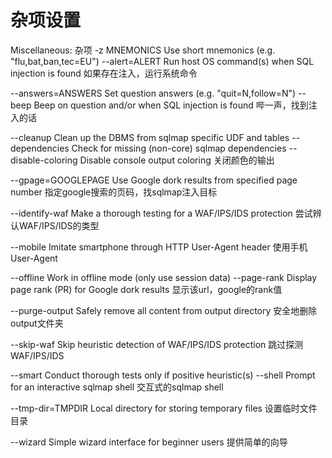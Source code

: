 # 杂项设置

Miscellaneous:  杂项
-z MNEMONICS        Use short mnemonics (e.g. "flu,bat,ban,tec=EU")
--alert=ALERT       Run host OS command(s) when SQL injection is found
如果存在注入，运行系统命令

--answers=ANSWERS   Set question answers (e.g. "quit=N,follow=N")
--beep              Beep on question and/or when SQL injection is found
哔一声，找到注入的话

--cleanup           Clean up the DBMS from sqlmap specific UDF and tables 
--dependencies      Check for missing (non-core) sqlmap dependencies
--disable-coloring  Disable console output coloring
关闭颜色的输出

--gpage=GOOGLEPAGE  Use Google dork results from specified page number
指定google搜索的页码，找sqlmap注入目标

--identify-waf      Make a thorough testing for a WAF/IPS/IDS protection
尝试辨认WAF/IPS/IDS的类型

--mobile            Imitate smartphone through HTTP User-Agent header
使用手机User-Agent

--offline           Work in offline mode (only use session data)
--page-rank         Display page rank (PR) for Google dork results
显示该url，google的rank值

--purge-output      Safely remove all content from output directory
安全地删除output文件夹

--skip-waf          Skip heuristic detection of WAF/IPS/IDS protection
跳过探测WAF/IPS/IDS

--smart             Conduct thorough tests only if positive heuristic(s)
--shell      Prompt for an interactive sqlmap shell
交互式的sqlmap shell

--tmp-dir=TMPDIR    Local directory for storing temporary files
设置临时文件目录

--wizard            Simple wizard interface for beginner users
提供简单的向导